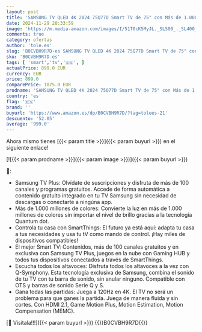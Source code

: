 ```yaml
---
layout: post
title: 'SAMSUNG TV QLED 4K 2024 75Q77D Smart TV de 75" con Más de 1.000 Millones de Colores  el Mejor Smart TV  Juega a 120Hz en 4K y Escucha Todos los Altavoces con Q-Symphony'
date: 2024-11-29 20:33:59
image: 'https://m.media-amazon.com/images/I/51T0cK5MyJL._SL500_._SL400_.jpg'
comments: true
category: ofertas
author: 'tole.es'
slug: 'B0CVBH9R7D-es SAMSUNG TV QLED 4K 2024 75Q77D Smart TV de 75" con Más de...'
sku: 'B0CVBH9R7D-es'
tags: [ 'smart','tv','🇪🇸', ]
actualPrice: 899.0 EUR
currency: EUR
price: 899.0
comparePrice: 1875.0 EUR
prodname: 'SAMSUNG TV QLED 4K 2024 75Q77D Smart TV de 75" con Más de 1.000 Millones de Colores  el Mejor Smart TV  Juega a 120Hz en 4K y Escucha Todos los Altavoces con Q-Symphony'
country: 'es'
flag: '🇪🇸'
brand: ''
buyurl: 'https://www.amazon.es/dp/B0CVBH9R7D/?tag=tolees-21'
descuento: '52.05'
average: '999.0'
---
```


Ahora mismo tienes [{{< param title >}}]({{< param buyurl >}}) en el siguiente enlace!

[![{{< param prodname >}}]({{< param image >}})]({{< param buyurl >}})

🔎:

- Samsung TV Plus: Olvídate de suscripciones y disfruta de más de 100 canales y programas gratuitos. Accede de forma automática a contenido gratuito integrado en tu TV Samsung sin necesidad de descargas o conectarte a ningúna app.
- Más de 1.000 millones de colores: Convierte la luz en más de 1.000 millones de colores sin importar el nivel de brillo gracias a la tecnología Quantum dot.
- Controla tu casa con SmartThings: El futuro ya está aquí: adapta tu casa a tus necesidades y usa tu tV como mando de control. ¡Hay miles de dispositivos compatibles!
- El mejor Smart TV: Contenidos, más de 100 canales gratuitos y en exclusiva con Samsung TV Plus, juegos en la nube con Gaming HUB y todos tus dispositivos conectados a través de SmartThings.
- Escucha todos los altavoces: Disfruta todos los altavoces a la vez con Q-Symphony. Esta tecnología exclusiva de Samsung, combina el sonido de tu TV con tu barra de sonido, sin anular ninguno. Compatible con OTS y barras de sonido Serie Q y S.
- Gana todas las partidas: Juega a 120Hz en 4K. El TV no será un problema para que ganes la partida. Juega de manera fluida y sin cortes. Con HDMI 2.1, Game Motion Plus, Motion Estimation, Motion Compensation (MEMC).

[🛒 Visítala!!!]({{< param buyurl >}})
{{<world>}}B0CVBH9R7D{{</world>}}
